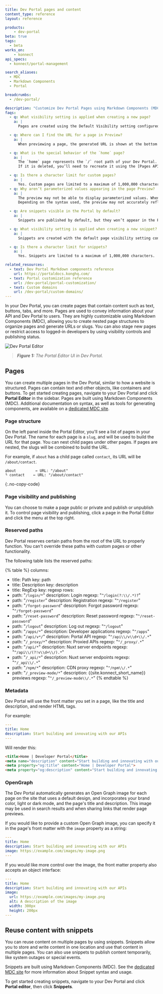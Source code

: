 ```yaml
---
title: Dev Portal pages and content
content_type: reference
layout: reference

products:
    - dev-portal
beta: true
tags:
  - beta
works_on:
    - konnect
api_specs:
  - konnect/portal-management

search_aliases:
  - MDC
  - Markdown Components
  - Portal

breadcrumbs:
  - /dev-portal/

description: "Customize Dev Portal Pages using Markdown Components (MDC)."
faqs:
  - q: What visibility setting is applied when creating a new page?
    a: |
      Pages are created using the Default Visibility setting configured in your [Portal Settings](/dev-portal/portal-settings/).

  - q: Where can I find the URL for a page in Preview?
    a: |
      When previewing a page, the generated URL is shown at the bottom of the preview window.

  - q: What is the special behavior of the `home` page?
    a: |
      The `home` page represents the `/` root path of your Dev Portal. 
      If it is deleted, you’ll need to recreate it using the [Pages API](/api/konnect/portal-management/#/operations/create-portal-page).

  - q: Is there a character limit for custom pages?
    a: |
      Yes. Custom pages are limited to a maximum of 1,000,000 characters.
  - q: Why aren’t parameterized values appearing in the page Preview?
    a: |
      The preview may not be able to display parameterized values. When the page is rendered in the Portal, parameters will be resolved. 
      Depending on the syntax used, the preview may not accurately reflect those values in Page or Snippet views.

  - q: Are snippets visible in the Portal by default?
    a: |
      Snippets are published by default, but they won’t appear in the Portal unless they are reused in a page.

  - q: What visibility setting is applied when creating a new snippet?
    a: |
      Snippets are created with the default page visibility setting configured in your [Portal settings](/dev-portal/portal-settings/).

  - q: Is there a character limit for snippets?
    a: |
      Yes. Snippets are limited to a maximum of 1,000,000 characters.

related_resources:
  - text: Dev Portal Markdown components reference
    url: https://portaldocs.konghq.com/
  - text: Portal customization reference
    url: /dev-portal/portal-customization/
  - text: Custom domains
    url: /dev-portal/custom-domains/
---
```


In your Dev Portal, you can create pages that contain content such as text, buttons, tabs, and more. Pages are used to convey information about your API and Dev Portal to users. They are highly customizable using Markdown Components (MDC), allowing you to create nested page structures to organize pages and generate URLs or slugs. You can also stage new pages or restrict access to logged-in developers by using visibility controls and publishing status.

![Dev Portal Editor](/assets/images/dev-portal/dev-portal-editor.png)
> _**Figure 1:** The Portal Editor UI in Dev Portal._

## Pages

You can create multiple pages in the Dev Portal, similar to how a website is structured. Pages can contain text and other objects, like containers and buttons. To get started creating pages, navigate to your Dev Portal and click **Portal Editor** in the sidebar. Pages are built using Markdown Components (MDC). Additional documentation on syntax, as well as tools for generating components, are available on a [dedicated MDC site](https://portaldocs.konghq.com/).

### Page structure

On the left panel inside the Portal Editor, you'll see a list of pages in your Dev Portal. The name for each page is a `slug`, and will be used to build the URL for that page. You can nest child pages under other pages. If pages are nested, the slugs will be combined to build the URL.

For example, if `about` has a child page called `contact`, its URL will be `/about/contact`.

```
about         ← URL: "/about"
└ contact    ← URL: "/about/contact"
```
{:.no-copy-code}

### Page visibility and publishing

You can choose to make a page public or private and publish or unpublish it. To control page visibility and publishing, click a page in the Portal Editor and click the menu at the top right.

### Reserved paths

Dev Portal reserves certain paths from the root of the URL to properly function.
You can't override these paths with custom pages or other functionality.

The following table lists the reserved paths:

<!-- vale off -->
{% table %}
columns:
  - title: Path
    key: path
  - title: Description
    key: description
  - title: RegExp
    key: regexp
rows:
  - path: "`/login/*`"
    description: Login
    regexp: "`^/login(?:\\/.*)?`"
  - path: "`/register`"
    description: Registration
    regexp: "`^/register`"
  - path: "`/forgot-password`"
    description: Forgot password
    regexp: "`^/forgot-password`"
  - path: "`/reset-password`"
    description: Reset password
    regexp: "`^/reset-password`"
  - path: "`/logout`"
    description: Log out
    regexp: "`^/logout`"
  - path: "`/apps/*`"
    description: Developer applications
    regexp: "`^/apps`"
  - path: "`/api/v*/`"
    description: Portal API
    regexp: "`^/api\\/v\\d+\\/.*`"
  - path: "`/_proxy/*`"
    description: Proxied APIs
    regexp: "`^/_proxy/.*`"
  - path: "`/api/*`"
    description: Nuxt server endpoints
    regexp: "`^/api\\/(?!v\\d+\\/).*`"
  - path: "`/_api/*`"
    description: Nuxt server endpoints
    regexp: "`^/_api\\/.*`"
  - path: "`/npm/*`"
    description: CDN proxy
    regexp: "`^/npm\\/.*`"
  - path: "`/_preview-mode/*`"
    description: {{site.konnect_short_name}} previews
    regexp: "`^/_preview-mode\\/.*`"
{% endtable %}

<!--vale on -->


### Metadata

Dev Portal will use the front matter you set in a page, like the title and description, and render HTML tags.

For example: 

```yaml
---
title: Home
description: Start building and innovating with our APIs
---
```

Will render this: 

```html
<title>Home | Developer Portal</title>
<meta name="description" content="Start building and innovating with our APIs">
<meta property="og:title" content="Home | Developer Portal">
<meta property="og:description" content="Start building and innovating with our APIs">
```

### OpenGraph

The Dev Portal automatically generates an Open Graph image for each page on the site that uses a default design, and incorporates your brand color, light or dark mode, and the page's title and description. This image may be used in search results and when sharing links that render page previews.

If you would like to provide a custom Open Graph image, you can specify it in the page's front matter with the `image` property as a string:

```yaml
---
title: Home
description: Start building and innovating with our APIs
image: https://example.com/images/my-image.png
---
```

If you would like more control over the image, the front matter property also accepts an object interface:

```yaml
---
title: Home
description: Start building and innovating with our APIs
image:
  url: https://example.com/images/my-image.png
  alt: A description of the image
  width: 300px
  height: 200px
---
```

## Reuse content with snippets

You can reuse content on multiple pages by using snippets. Snippets allow you to store and write content in one location and use that content in multiple pages. You can also use snippets to publish content temporarily, like system outages or special events. 

Snippets are built using Markdown Components (MDC). See the [dedicated MDC site](https://portaldocs.konghq.com/components/snippet) for more information about Snippet syntax and usage.

To get started creating snippets, navigate to your Dev Portal and click **Portal editor**, then click **Snippets**. 

